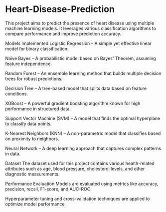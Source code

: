 # Heart-Disease-Prediction
This project aims to predict the presence of heart disease using multiple machine learning models. It leverages various classification algorithms to compare performance and improve prediction accuracy.


Models Implemented
Logistic Regression – A simple yet effective linear model for binary classification.

Naïve Bayes – A probabilistic model based on Bayes' Theorem, assuming feature independence.

Random Forest – An ensemble learning method that builds multiple decision trees for robust predictions.

Decision Tree – A tree-based model that splits data based on feature conditions.

XGBoost – A powerful gradient boosting algorithm known for high performance in structured data.

Support Vector Machine (SVM) – A model that finds the optimal hyperplane to classify data points.

K-Nearest Neighbors (KNN) – A non-parametric model that classifies based on proximity to neighbors.

Neural Network – A deep learning approach that captures complex patterns in data.


Dataset
The dataset used for this project contains various health-related attributes such as age, blood pressure, cholesterol levels, and other diagnostic measurements.


Performance Evaluation
Models are evaluated using metrics like accuracy, precision, recall, F1-score, and AUC-ROC.

Hyperparameter tuning and cross-validation techniques are applied to optimize model performance.
